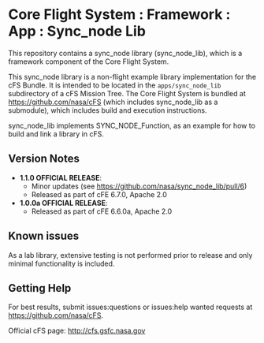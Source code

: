 # Core Flight System : Framework : App : Sync_node Lib

This repository contains a sync_node library (sync_node_lib), which is a framework component of the Core Flight System.

This sync_node library is a non-flight example library implementation for the cFS Bundle. It is intended to be located in the `apps/sync_node_lib` subdirectory of a cFS Mission Tree.  The Core Flight System is bundled at https://github.com/nasa/cFS (which includes sync_node_lib as a submodule), which includes build and execution instructions.

sync_node_lib implements SYNC_NODE_Function, as an example for how to build and link a library in cFS.

## Version Notes

- **1.1.0 OFFICIAL RELEASE**:
  - Minor updates (see https://github.com/nasa/sync_node_lib/pull/6)
  - Released as part of cFE 6.7.0, Apache 2.0
- **1.0.0a OFFICIAL RELEASE**:
  - Released as part of cFE 6.6.0a, Apache 2.0

## Known issues

As a lab library, extensive testing is not performed prior to release and only minimal functionality is included.

## Getting Help

For best results, submit issues:questions or issues:help wanted requests at https://github.com/nasa/cFS.

Official cFS page: http://cfs.gsfc.nasa.gov

